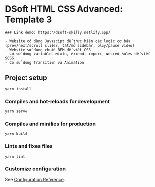 # DSoft HTML CSS Advanced: Template 3

```
### Link demo: https://dsoft-skilly.netlify.app/
```

```
- Website có dùng Javascipt để thực hiện các logic cơ bản (prev/next/scroll slider, tắt/mở sidebar, play/pause video)
- Website sử dụng chuẩn BEM để viết CSS
- Có sử dụng Variable, Mixin, Extend, Import, Nested Rules​ để viết SCSS
- Có sử dụng Transition và Animation
```

## Project setup

```
yarn install
```

### Compiles and hot-reloads for development

```
yarn serve
```

### Compiles and minifies for production

```
yarn build
```

### Lints and fixes files

```
yarn lint
```

### Customize configuration

See [Configuration Reference](https://cli.vuejs.org/config/).
